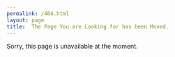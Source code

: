 ```yaml
---
permalink: /404.html
layout: page
title:  The Page You are Looking for has been Moved. 
---
```

Sorry, this page is unavailable at the moment. 
